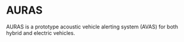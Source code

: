 # AURAS

AURAS is a prototype acoustic vehicle alerting system (AVAS) for both hybrid and electric vehicles.